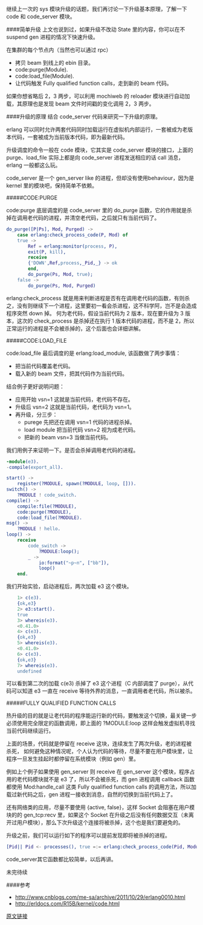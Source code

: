继续上一次的 sys 模块升级的话题，我们再讨论一下升级基本原理，了解一下 code 和 code_server 模块。


####简单升级
上文也说到过，如果升级不改动 State 里的内容，你可以在不 suspend gen 进程的情况下快速升级。

在集群的每个节点内（当然也可以通过 rpc）

-   拷贝 beam 到线上的 ebin 目录。
-   code:purge(Module).
-   code:load_file(Module).
-   让代码触发 Fully qualified function calls，走到新的 beam 代码。

如果你想省略后 2，3 两步，可以利用 mochiweb 的 reloader 模块进行自动加载，其原理也是发现 beam 文件时间戳的变化调用 2，3 两步。

####升级的原理
结合 code_server 代码来研究一下升级的原理。

erlang 可以同时允许两套代码同时加载运行在虚拟机内部运行，一套被成为老版本代码，一套被成为当前版本代码，即为最新代码。

升级调度的命令一般在 code 模块，它其实是 code_server 模块的接口，上面的 purge、load_file 实际上都是向 code_server 进程发送相应的话 call 消息，erlang 一般都这么玩。

code_server 是一个 gen_server like 的进程，但却没有使用behaviour，因为是 kernel 里的模块吧，保持简单不依赖。

#####CODE:PURGE

code:purge 底层调度的是 code_server 里的 do_purge 函数，它的作用就是杀掉在调用老代码的进程，并清空老代码，之后就只有当前代码了。
```erlang
do_purge([P|Ps], Mod, Purged) ->
    case erlang:check_process_code(P, Mod) of
    true ->
        Ref = erlang:monitor(process, P),
        exit(P, kill),
        receive
        {'DOWN',Ref,process,_Pid,_} -> ok
        end,
        do_purge(Ps, Mod, true);
    false ->
        do_purge(Ps, Mod, Purged)
```    
erlang:check_process 就是用来判断进程是否有在调用老代码的函数，有则杀之，没有则继续下一个进程，这里要初一看会杀进程，这不科学阿，岂不是会造成程序突然 down 掉。
何为老代码，假设当前代码为 2 版本，现在要升级为 3 版本，这次的 check_process 是杀掉还在执行 1 版本代码的进程，而不是 2，所以正常运行的进程是不会被杀掉的，这个后面也会详细讲解。

#####CODE:LOAD_FILE

code:load_file 最后调度的是 erlang:load_module, 该函数做了两步事情：

-   把当前代码覆盖老代码。
-   载入新的 beam 文件，把其代码作为当前代码。

结合例子更好说明问题：

-   应用开始 vsn=1 这就是当前代码，老代码不存在。
-   升级后 vsn=2 这就是当前代码，老代码为 vsn=1。
-   再升级，分三步：
    -   purege 先把还在调用 vsn=1 代码的进程杀掉。
    -   load module 把当前代码 vsn=2 视为成老代码。
    -   把新的 beam vsn=3 当做当前代码。

我们用例子来证明一下。是否会杀掉调用老代码的进程。
```erlang
-module(e3).
-compile(export_all).

start() ->
	register(?MODULE, spawn(?MODULE, loop, [])).
switch() ->
	?MODULE ! code_switch.
compile() ->
	compile:file(?MODULE),
	code:purge(?MODULE),
	code:load_file(?MODULE).
msg() ->
	?MODULE ! hello.
loop() ->
    receive
        code_switch ->
            ?MODULE:loop();
        _ ->
			io:format("~p~n", ["bb"]),
            loop()
    end.
```    
我们开始实验，启动进程后，两次加载 e3 这个模块。
```erlang
    1> c(e3).
    {ok,e3}
    2> e3:start().
    true
    3> whereis(e3).
    <0.41.0>
    4> c(e3).
    {ok,e3}
    5> whereis(e3).
    <0.41.0>
    6> c(e3).
    {ok,e3}
    7> whereis(e3).
    undefined
```    
可以看到第二次的加载 c(e3) 杀掉了 e3 这个进程（C 内部调度了 purge），从代码可以知道 e3 一直在 receive 等待外界的消息，一直调用者老代码，所以被杀。

#####FULLY QUALIFIED FUNCTION CALLS

热升级的目的就是让老代码的程序能运行新的代码，要触发这个切换，最关键一步必须使用完全限定的函数调用，即上面的 ?MODULE:loop 这样会触发虚拟机寻找当前代码继续运行。

上面的场景，代码就是停留在 receive 这块，连续发生了两次升级，老的进程被杀死， 如何避免这种情况呢，个人认为代码的等待，尽量不要在用户模块里，让程序一旦发生挂起时都停留在系统模块（例如 gen）里。

例如上个例子如果使用 gen_server 则 receive 在 gen_server 这个模块，程序占用的老代码模块就不是 e3 了，所以不会被杀死，而 gen 进程调用 callback 函数都使用 Mod:handle_call 这类 Fully qualified function calls 的调用方法，所以加载过新代码之后，gen 进程一接收到消息，自然的切换到当前代码上了。

还有网络类的应用，尽量不要使用 {active, false}，这样 Socket 会阻塞在用户模块的的 gen_tcp:recv 里，如果这个 Socket 在升级之后没有任何数据交互（未离开过用户模块），那么下次升级这个连接将被杀掉，这个也是我们要避免的。

升级之前，我们可以运行如下的程序可以提前发现即将被杀掉的进程。
```erlang
[Pid|| Pid <- processes(), true =:= erlang:check_process_code(Pid, Module)] 
```
code_server其它函数都比较简单，以后再讲。

未完待续

####参考

-   http://www.cnblogs.com/me-sa/archive/2011/10/29/erlang0010.html
-   http://erldocs.com/R15B/kernel/code.html

[原文链接](http://www.hoterran.info/erlang-otp-code_server-sourcecode)